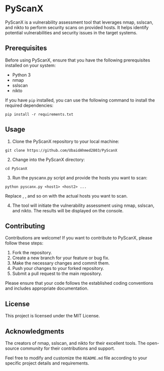 # PyScanX

PyScanX is a vulnerability assessment tool that leverages nmap, sslscan, and nikto to perform security scans on provided hosts. It helps identify potential vulnerabilities and security issues in the target systems.

## Prerequisites

Before using PyScanX, ensure that you have the following prerequisites installed on your system:

- Python 3
- nmap
- sslscan
- nikto

If you have `pip` installed, you can use the following command to install the required dependencies:

```shell
pip install -r requirements.txt
```

## Usage


1. Clone the PyScanX repository to your local machine:

```shell
git clone https://github.com/UbaidAhmed2803/PyScanX
```

2. Change into the PyScanX directory:

```shell
cd PyScanX
```

3. Run the pyscanx.py script and provide the hosts you want to scan:

```shell
python pyscanx.py <host1> <host2> ...
````

Replace <host1>, <host2>, and so on with the actual hosts you want to scan.

4. The tool will initiate the vulnerability assessment using nmap, sslscan, and nikto. The results will be displayed on the console.

## Contributing

Contributions are welcome! If you want to contribute to PyScanX, please follow these steps:

1. Fork the repository.
2. Create a new branch for your feature or bug fix.
3. Make the necessary changes and commit them.
4. Push your changes to your forked repository.
5. Submit a pull request to the main repository.

Please ensure that your code follows the established coding conventions and includes appropriate documentation.

## License
This project is licensed under the MIT License.

## Acknowledgments
The creators of nmap, sslscan, and nikto for their excellent tools.
The open-source community for their contributions and support.


Feel free to modify and customize the `README.md` file according to your specific project details and requirements.



